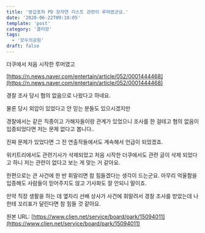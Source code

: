 ```yaml
---
title: '쌍갑포차 PD 장자연 리스트 관련이 루머였군요.'
date: '2020-06-22T09:10:05'
template: 'post'
category: '클리앙'
tags: 
  - '모두의공원'
draft: false
---
```


더쿠에서 처음 시작한 루머였고

[https://n.news.naver.com/entertain/article/052/0001444468](https://n.news.naver.com/entertain/article/052/0001444468)

경찰 조사 당시 협의 없음으로 나왔다고 하네요.

물론 당시 외압이 있었다고 안 믿는 분들도 있으시겠지만

경찰에서는 같은 직종이고 가해자들이랑 관계가 있었으니 조사를 한 걸테고 혐의 없음이 입증되었다면 저는 문제 없다고 봅니다..

진짜 문제가 있었다면 그 전 연출작들에서도 계속해서 언급이 되었겠죠.

위키트리에서도 관련기사가 삭제되었고 처음 시작한 더쿠에서도 관련 글이 삭제 되었다고 하니 저는 관련이 없다고 보는 게 맞는 거 같아요.

한편으로는 큰 사건에 한 반 휘말리면 참 힘들겠다는 생각이 드는군요. 아무리 억울함을 입증해도 사람들이 믿어주지도 않고 기사화도 잘 안되니 말이죠.

만약 직장 생활을 하는 데 옆자리 선배 상사가 사건에 휘말려서 경찰 조사를 받았는데 나한테 꼬리표가 달린다면 참 힘들 것 같아요.

원본 URL: [https://www.clien.net/service/board/park/15094011](https://www.clien.net/service/board/park/15094011)